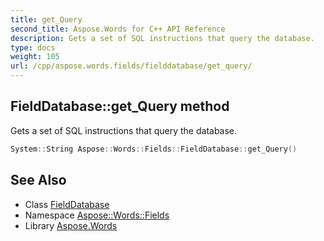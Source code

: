 ```yaml
---
title: get_Query
second_title: Aspose.Words for C++ API Reference
description: Gets a set of SQL instructions that query the database.
type: docs
weight: 105
url: /cpp/aspose.words.fields/fielddatabase/get_query/
---
```

## FieldDatabase::get_Query method


Gets a set of SQL instructions that query the database.

```cpp
System::String Aspose::Words::Fields::FieldDatabase::get_Query()
```

## See Also

* Class [FieldDatabase](../)
* Namespace [Aspose::Words::Fields](../../)
* Library [Aspose.Words](../../../)

